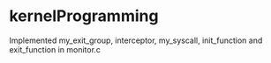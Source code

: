 # kernelProgramming

Implemented my_exit_group, interceptor, my_syscall, init_function and exit_function in monitor.c
